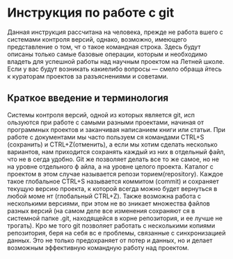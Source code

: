 # Инструкция по работе с git
Данная инструкция рассчитана на человека, прежде не работа                       вшего с системами контроля
версий, однако, возможно, имеющего представление о том, чт                       о такое командная строка.
Здесь будут описаны только самые базовые операции, которым                       и необходимо владеть для
успешной работы над научным проектом на Летней школе. 
Если у вас будут возникать какие­либо вопросы — смело обраща                         йтесь к кураторам
проектов за разъяснениями и советами. 
## Краткое введение и терминология 
Системы контроля версий, одной из которых является git, исп                         ользуются при работе с
самыми разными проектами, начиная от программных проектов                     и заканчивая написанием
книги или статьи. При работе с документами мы часто пользуем                         ся командами CTRL+S
(сохранить)                        и CTRL+Z(отменить), а если мы хотим сделать несколько вариантов, нам
приходится сохранять каждый из них в отдельный файл, что не в                             сегда удобно. Git же
позволяет делать все то же самое, но не на уровне отдельного ф                                 айла, а на уровне целого
проекта. Каталог с проектом в этом случае называется репози                       торием(repository). Каждое
такое глобальное CTRL+S называется коммитом                     (commit) и сохраняет текущую версию
проекта, к которой всегда можно будет вернуться в любой моме                         нт (глобальный CTRL+Z).
Также возможна работа с несколькими версиями, при этом не во                       зникает множества
файлов разных версий (на самом деле все изменения сохраняют                           ся в системной папке .git,
находящейся в корне репозитория, и ее лучше не трогать). Кро                           ме того git позволяет
работать с несколькими копиями репозитория, беря на себя вс                         е проблемы, связанные с
синхронизацией данных. Это не только предохраняет от потер                         и данных, но и делает
возможным эффективную командную работу над проектом. 